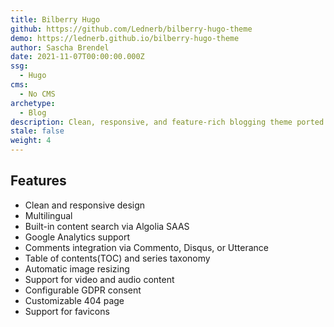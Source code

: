 ```yaml
---
title: Bilberry Hugo
github: https://github.com/Lednerb/bilberry-hugo-theme
demo: https://lednerb.github.io/bilberry-hugo-theme
author: Sascha Brendel
date: 2021-11-07T00:00:00.000Z
ssg:
  - Hugo
cms:
  - No CMS 
archetype:
  - Blog
description: Clean, responsive, and feature-rich blogging theme ported from the WordPress Lingonberry theme.
stale: false
weight: 4
---
```


## Features

* Clean and responsive design
* Multilingual
* Built-in content search via Algolia SAAS 
* Google Analytics support
* Comments integration via Commento, Disqus, or Utterance
* Table of contents(TOC) and series taxonomy
* Automatic image resizing
* Support for video and audio content
* Configurable GDPR consent 
* Customizable 404 page
* Support for favicons
